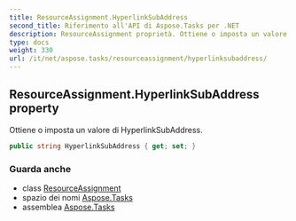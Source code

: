 ```yaml
---
title: ResourceAssignment.HyperlinkSubAddress
second_title: Riferimento all'API di Aspose.Tasks per .NET
description: ResourceAssignment proprietà. Ottiene o imposta un valore di HyperlinkSubAddress.
type: docs
weight: 330
url: /it/net/aspose.tasks/resourceassignment/hyperlinksubaddress/
---
```

## ResourceAssignment.HyperlinkSubAddress property

Ottiene o imposta un valore di HyperlinkSubAddress.

```csharp
public string HyperlinkSubAddress { get; set; }
```

### Guarda anche

* class [ResourceAssignment](../)
* spazio dei nomi [Aspose.Tasks](../../resourceassignment/)
* assemblea [Aspose.Tasks](../../../)


